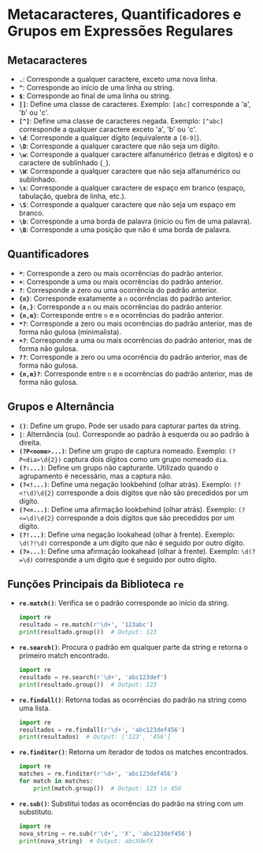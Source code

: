 # Metacaracteres, Quantificadores e Grupos em Expressões Regulares

## Metacaracteres

- **`.`**: Corresponde a qualquer caractere, exceto uma nova linha.
- **`^`**: Corresponde ao início de uma linha ou string.
- **`$`**: Corresponde ao final de uma linha ou string.
- **`[]`**: Define uma classe de caracteres. Exemplo: `[abc]` corresponde a 'a', 'b' ou 'c'.
- **`[^]`**: Define uma classe de caracteres negada. Exemplo: `[^abc]` corresponde a qualquer caractere exceto 'a', 'b' ou 'c'.
- **`\d`**: Corresponde a qualquer dígito (equivalente a `[0-9]`).
- **`\D`**: Corresponde a qualquer caractere que não seja um dígito.
- **`\w`**: Corresponde a qualquer caractere alfanumérico (letras e dígitos) e o caractere de sublinhado (`_`).
- **`\W`**: Corresponde a qualquer caractere que não seja alfanumérico ou sublinhado.
- **`\s`**: Corresponde a qualquer caractere de espaço em branco (espaço, tabulação, quebra de linha, etc.).
- **`\S`**: Corresponde a qualquer caractere que não seja um espaço em branco.
- **`\b`**: Corresponde a uma borda de palavra (início ou fim de uma palavra).
- **`\B`**: Corresponde a uma posição que não é uma borda de palavra.

## Quantificadores

- **`*`**: Corresponde a zero ou mais ocorrências do padrão anterior.
- **`+`**: Corresponde a uma ou mais ocorrências do padrão anterior.
- **`?`**: Corresponde a zero ou uma ocorrência do padrão anterior.
- **`{n}`**: Corresponde exatamente a `n` ocorrências do padrão anterior.
- **`{n,}`**: Corresponde a `n` ou mais ocorrências do padrão anterior.
- **`{n,m}`**: Corresponde entre `n` e `m` ocorrências do padrão anterior.
- **`*?`**: Corresponde a zero ou mais ocorrências do padrão anterior, mas de forma não gulosa (minimalista).
- **`+?`**: Corresponde a uma ou mais ocorrências do padrão anterior, mas de forma não gulosa.
- **`??`**: Corresponde a zero ou uma ocorrência do padrão anterior, mas de forma não gulosa.
- **`{n,m}?`**: Corresponde entre `n` e `m` ocorrências do padrão anterior, mas de forma não gulosa.

## Grupos e Alternância

- **`()`**: Define um grupo. Pode ser usado para capturar partes da string.
- **`|`**: Alternância (ou). Corresponde ao padrão à esquerda ou ao padrão à direita.
- **`(?P<nome>...)`**: Define um grupo de captura nomeado. Exemplo: `(?P<dia>\d{2})` captura dois dígitos como um grupo nomeado `dia`.
- **`(?:...)`**: Define um grupo não capturante. Utilizado quando o agrupamento é necessário, mas a captura não.
- **`(?<!...)`**: Define uma negação lookbehind (olhar atrás). Exemplo: `(?<!\d)\d{2}` corresponde a dois dígitos que não são precedidos por um dígito.
- **`(?<=...)`**: Define uma afirmação lookbehind (olhar atrás). Exemplo: `(?<=\d)\d{2}` corresponde a dois dígitos que são precedidos por um dígito.
- **`(?!...)`**: Define uma negação lookahead (olhar à frente). Exemplo: `\d(?!\d)` corresponde a um dígito que não é seguido por outro dígito.
- **`(?=...)`**: Define uma afirmação lookahead (olhar à frente). Exemplo: `\d(?=\d)` corresponde a um dígito que é seguido por outro dígito.


## Funções Principais da Biblioteca `re`

- **`re.match()`**: Verifica se o padrão corresponde ao início da string.
  ```python
  import re
  resultado = re.match(r'\d+', '123abc')
  print(resultado.group())  # Output: 123

- **`re.search()`**: Procura o padrão em qualquer parte da string e retorna o primeiro match encontrado.
    ``` python
    import re
    resultado = re.search(r'\d+', 'abc123def')
    print(resultado.group())  # Output: 123

- **`re.findall()`**: Retorna todas as ocorrências do padrão na string como uma lista.
    ``` python
    import re
    resultados = re.findall(r'\d+', 'abc123def456')
    print(resultados)  # Output: ['123', '456']

- **`re.finditer()`**: Retorna um iterador de todos os matches encontrados.
    ``` python
    import re
    matches = re.finditer(r'\d+', 'abc123def456')
    for match in matches:
        print(match.group())  # Output: 123 \n 456


- **`re.sub()`**: Substitui todas as ocorrências do padrão na string com um substituto.
    ``` python
    import re
    nova_string = re.sub(r'\d+', 'X', 'abc123def456')
    print(nova_string)  # Output: abcXdefX
